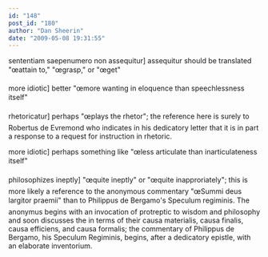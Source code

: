 ```yaml
---
id: "148"
post_id: "180"
author: "Dan Sheerin"
date: "2009-05-08 19:31:55"
---
```

sententiam saepenumero non assequitur] assequitur should be translated "œattain to," "œgrasp," or "œget"







more idiotic] better "œmore wanting in eloquence than speechlessness itself"



rhetoricatur] perhaps "œplays the rhetor"; the reference here is surely to Robertus de Evremond who indicates in his dedicatory letter that it is in part a response to a request for instruction in rhetoric.



more idiotic] perhaps something like "œless articulate than inarticulateness itself"



philosophizes ineptly] "œquite ineptly" or "œquite inapproriately"; this is more likely a reference to the anonymous commentary "œSummi deus largitor praemii" than to Philippus de Bergamo's Speculum regiminis. The anonymus begins with an invocation of protreptic to wisdom and philosophy and soon discusses the in terms of their causa materialis, causa finalis, causa efficiens, and causa formalis; the commentary of Philippus de Bergamo, his Speculum Regiminis, begins, after a dedicatory epistle, with an elaborate inventorium.
